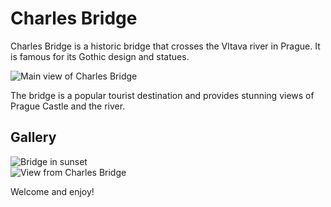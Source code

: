 # Charles Bridge

Charles Bridge is a historic bridge that crosses the Vltava river in Prague. It is famous for its Gothic design and statues.

![Main view of Charles Bridge](../images/charles_bridge/main.jpg)

The bridge is a popular tourist destination and provides stunning views of Prague Castle and the river.

## Gallery

![Bridge in sunset](../images/charles_bridge/sunset.jpg)  
![View from Charles Bridge](../images/charles_bridge/view.jpg)

Welcome and enjoy!

